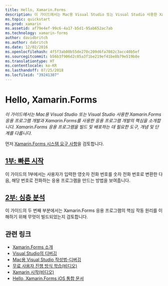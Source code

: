 ```yaml
---
title: Hello, Xamarin.Forms
description: 이 가이드에서는 Mac용 Visual Studio 또는 Visual Studio 사용한 Xamarin.Forms 응용 프로그램 개발과 Xamarin.Forms를 사용한 응용 프로그램 개발의 핵심을 소개합니다.
ms.topic: quickstart
ms.prod: xamarin
ms.assetid: af79e4ef-99c6-4a17-b5d1-95ab652ac7ab
ms.technology: xamarin-forms
author: davidbritch
ms.author: dabritch
ms.date: 12/02/2016
ms.openlocfilehash: 4f5f3ab00b55de270c209d6fa7082c3acc40b5ef
ms.sourcegitcommit: b56b3f906d2c05a3f1be219ef41be8b79e519b8e
ms.translationtype: HT
ms.contentlocale: ko-KR
ms.lasthandoff: 07/25/2018
ms.locfileid: "39241307"
---
```

# <a name="hello-xamarinforms"></a>Hello, Xamarin.Forms

_이 가이드에서는 Mac용 Visual Studio 또는 Visual Studio 사용한 Xamarin.Forms 응용 프로그램 개발과 Xamarin.Forms를 사용한 응용 프로그램 개발의 핵심을 소개합니다. Xamarin.Forms 응용 프로그램을 빌드 및 배포하는 데 필요한 도구, 개념 및 단계를 다룹니다._

먼저 [Xamarin.Forms 시스템 요구 사항](~/cross-platform/get-started/installation/index.md)을 검토합니다.

## <a name="part-1-quickstartxamarin-formsget-startedhello-xamarin-formsquickstartmd"></a>[1부: 빠른 시작](~/xamarin-forms/get-started/hello-xamarin-forms/quickstart.md)

이 가이드의 1부에서는 사용자가 입력한 영숫자 전화 번호를 숫자 전화 번호로 변환한 다음, 해당 번호로 전화하는 응용 프로그램을 만드는 방법을 보여줍니다.

## <a name="part-2-deep-divexamarin-formsget-startedhello-xamarin-formsdeepdivemd"></a>[2부: 심층 분석](~/xamarin-forms/get-started/hello-xamarin-forms/deepdive.md)

이 가이드의 두 번째 부분에서는 Xamarin.Forms 응용 프로그램의 핵심 작동 원리를 이해하기 위해 무엇이 빌드되었는지 검토합니다.


## <a name="related-links"></a>관련 링크

- [Xamarin.Forms 소개](~/xamarin-forms/get-started/introduction-to-xamarin-forms.md)
- [Visual Studio의 디버깅](http://msdn.microsoft.com/library/k0k771bt%28v=vs.90%29.aspx)
- [Mac용 Visual Studio 작성법-디버깅](https://github.com/xamarin/recipes/tree/master/Recipes/cross-platform/ide/debugging)
- [무료 사용자 진행 방식 학습(비디오)](https://university.xamarin.com/self-guided)
- [Xamarin 시작(비디오)](https://developer.xamarin.com/videos/)
- [Hello, Xamarin.Forms iOS 통합 문서](https://developer.xamarin.com/workbooks/xamarin-forms/getting-started/GettingStartedWithXamarinForms-ios.workbook)

